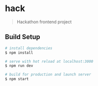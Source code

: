 # hack

> Hackathon frontend project

## Build Setup

``` bash
# install dependencies
$ npm install

# serve with hot reload at localhost:3000
$ npm run dev

# build for production and launch server
$ npm start
```